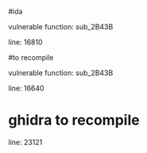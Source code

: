 #ida

vulnerable function: sub_2B43B

line: 16810

#to recompile

vulnerable function: sub_2B43B

line: 16640

# ghidra to recompile

line: 23121
